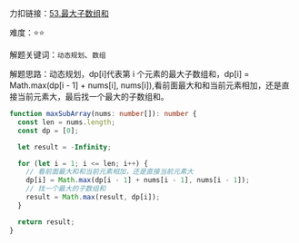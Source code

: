 力扣链接：<a href="https://leetcode.cn/problems/maximum-subarray/description/" target="_blank">53.最大子数组和</a>

难度：⭐⭐ <br/>

解题关键词：`动态规划`、`数组`<br />

解题思路：动态规划，dp[i]代表第 i 个元素的最大子数组和，dp[i] = Math.max(dp[i - 1] + nums[i], nums[i]),看前面最大和和当前元素相加，还是直接当前元素大，最后找一个最大的子数组和。<br />

```typescript
function maxSubArray(nums: number[]): number {
  const len = nums.length;
  const dp = [0];

  let result = -Infinity;

  for (let i = 1; i <= len; i++) {
    // 看前面最大和和当前元素相加，还是直接当前元素大
    dp[i] = Math.max(dp[i - 1] + nums[i - 1], nums[i - 1]);
    // 找一个最大的子数组和
    result = Math.max(result, dp[i]);
  }

  return result;
}
```
